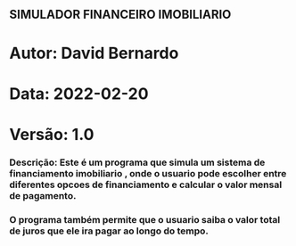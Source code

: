 ## SIMULADOR FINANCEIRO IMOBILIARIO

# Autor: David Bernardo

# Data: 2022-02-20

# Versão: 1.0

### Descrição: Este é um programa que simula um sistema de financiamento imobiliario , onde o usuario pode escolher entre diferentes opcoes de financiamento e calcular o valor mensal de pagamento.

### O programa também permite que o usuario saiba o valor total de juros que ele ira pagar ao longo do tempo.
